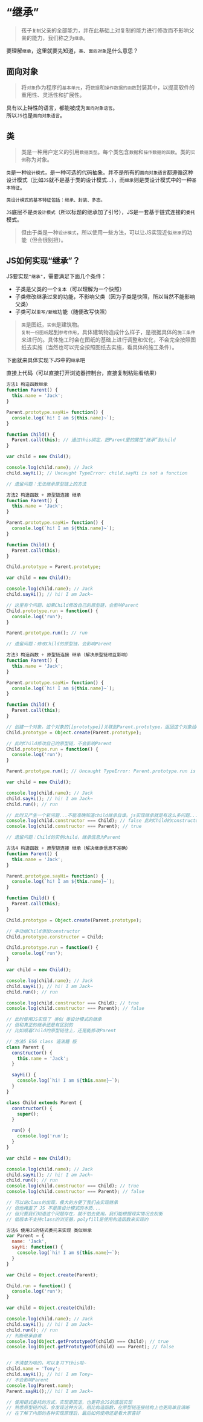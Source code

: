 # “继承”
> 孩子`复制`父亲的全部能力，并在此基础上对复制的能力进行修改而不影响父亲的能力，我们称之为`继承`。  

要理解`继承`，这里就要先知道，`类`、`面向对象`是什么意思？

## 面向对象
> 将`对象`作为程序的`基本单元`，将`数据`和`操作数据的函数`封装其中，以提高软件的重用性、灵活性和扩展性。

具有以上特性的语言，都能被成为`面向对象语言`。  
所以`JS`也是`面向对象语言`。

## 类
> 类是一种用户定义的引用`数据类型`。每个类包含`数据`和`操作数据的函数`。类的`实例`称为对象。

`类`是一种`设计模式`，是一种可选的代码抽象。并不是所有的`面向对象语言`都遵循这种设计模式（比如`JS`就不是基于类的设计模式...），而`继承`则是类设计模式中的一种`基本特征`。  

    类设计模式的基本特征包括：继承、封装、多态。


`JS`底层不是`类设计模式`（所以标题的继承加了引号），JS是一套基于链式连接的`委托`模式。  

> 但由于类是一种`设计模式`，所以使用一些方法，可以让JS实现近似`继承`的功能（但会很别扭）。

## JS如何实现“继承”？

JS要实现`"继承"`，需要满足下面几个条件：
+ 子类是父类的一个`复本`（可以理解为一个快照）
+ 子类修改继承过来的功能，不影响父类（因为子类是快照，所以当然不能影响父类）
+ 子类可以`重写/新增`功能（随便改写快照）
  
> `类`是图纸，`实例`是建筑物。  
> `复制一份图纸`起到`参考作用`，具体建筑物造成什么样子，是根据具体的`施工条件`来进行的。具体施工时会在图纸的基础上进行调整和优化，不会完全按照图纸去实施（当然也可以完全按照图纸去实施，看具体的施工条件）。  

下面就来具体实现下JS中的`继承`吧  

直接上代码（可以直接打开浏览器控制台，直接复制粘贴看结果）
```javascript
方法1 构造函数继承
function Parent() {
  this.name = 'Jack';
}

Parent.prototype.sayHi= function() {
  console.log(`hi! I am ${this.name}~`);
}

function Child() {
  Parent.call(this); // 通过this绑定，把Parent里的属性“继承”到child
}

var child = new Child();

console.log(child.name); // Jack
child.sayHi(); // Uncaught TypeError: child.sayHi is not a function

// 遗留问题：无法继承原型链上的方法
```

```javascript
方法2 构造函数 + 原型链连接 继承
function Parent() {
  this.name = 'Jack';
}

Parent.prototype.sayHi= function() {
  console.log(`hi! I am ${this.name}~`);
}

function Child() {
  Parent.call(this);
}

Child.prototype = Parent.prototype;

var child = new Child();

console.log(child.name); // Jack
child.sayHi(); // hi! I am Jack~

// 这里有个问题，如果Child修改自己的原型链，会影响Parent
Child.prototype.run = function() {
  console.log('run');
}

Parent.prototype.run(); // run

// 遗留问题：修改Child的原型链，会影响Parent
```

```javascript
方法3 构造函数 + 原型链连接 继承（解决原型链相互影响）
function Parent() {
  this.name = 'Jack';
}

Parent.prototype.sayHi= function() {
  console.log(`hi! I am ${this.name}~`);
}

function Child() {
  Parent.call(this);
}

// 创建一个对象，这个对象的[[prototype]]关联到Parent.prototype，返回这个对象给Child.prototype（创建的对象内容是空的，所以也就没有了constructor）
Child.prototype = Object.create(Parent.prototype);

// 此时Child修改自己的原型链，不会影响Parent
Child.prototype.run = function() {
  console.log('run');
}

Parent.prototype.run(); // Uncaught TypeError: Parent.prototype.run is not a function

var child = new Child();

console.log(child.name); // Jack
child.sayHi(); // hi! I am Jack~
child.run(); // run

// 此时又产生一个新问题...不能准确知道child继承自谁。js实现继承就是有这么多问题...
console.log(child.constructor === Child); // false 此时Child的constructor为空，会顺着原型链往上找，然后针找到了Parent
console.log(child.constructor === Parent); // true

// 遗留问题：Child的实例child，继承信息为Parent
```

```javascript
方法4 构造函数 + 原型链连接 继承（解决继承信息不准确）
function Parent() {
  this.name = 'Jack';
}

Parent.prototype.sayHi= function() {
  console.log(`hi! I am ${this.name}~`);
}

function Child() {
  Parent.call(this);
}

Child.prototype = Object.create(Parent.prototype);

// 手动给Child添加constructor
Child.prototype.constructor = Child;

Child.prototype.run = function() {
  console.log('run');
}

var child = new Child();

console.log(child.name); // Jack
child.sayHi(); // hi! I am Jack~
child.run(); // run

console.log(child.constructor === Child); // true
console.log(child.constructor === Parent); // false

// 此时使用JS实现了 类似 类设计模式的继承
// 但和真正的继承还是有区别的
// 比如顺着Child的原型链往上，还是能修改Parent
```

```javascript
// 方法5 ES6 class 语法糖 版
class Parent {
  constructor() {
    this.name = 'Jack';
  }

  sayHi() {
    console.log(`hi! I am ${this.name}~`);
  }
}

class Child extends Parent {
  constructor() {
    super();
  }

  run() {
    console.log('run');
  }
}

var child = new Child();

console.log(child.name); // Jack
child.sayHi(); // hi! I am Jack~
child.run(); // run
console.log(child.constructor === Child); // true
console.log(child.constructor === Parent); // false

// 可以说class的出现，极大的方便了我们去实现继承
// 但他掩盖了 JS 不是类设计模式的本质...
// 但只要我们知道这个问题存在，就不怕去使用。我们能根据现实情况去权衡
// 低版本不支持class的浏览器，polyfill是使用构造函数来实现的
```

```javascript
方法6 使用JS的链式委托来实现 类似继承
var Parent = {
  name: 'Jack',
  sayHi: function() {
    console.log(`hi! I am ${this.name}~`);
  }
}

var Child = Object.create(Parent);

Child.run = function() {
  console.log('run');
}

var child = Object.create(Child);

console.log(child.name); // Jack
child.sayHi(); // hi! I am Jack~
child.run(); // run
// 判断继承自谁
console.log(Object.getPrototypeOf(child) === Child); // true
console.log(Object.getPrototypeOf(child) === Parent); // false


// 不清楚为啥的，可以复习下this啦~
child.name = 'Tony';
child.sayHi(); // hi! I am Tony~
// 不会影响Parent
console.log(Parent.name);
Parent.sayHi();// hi! I am Jack~

// 使用链式委托的方式，实现更简洁，也更符合JS的底层实现
// 熟悉原型链的话，会发现这种方法，相比构造函数，在原型链连接结构上也更简单且清晰
// 在了解了内部的各种实现原理后，最后如何使用还是看大家喜好
```
